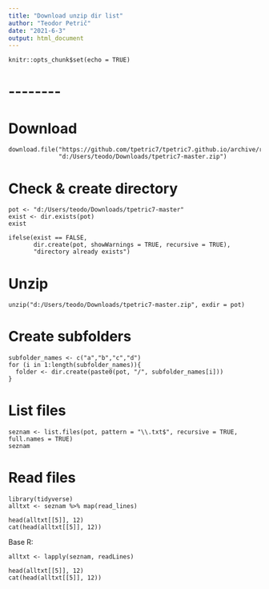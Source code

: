 ```yaml
---
title: "Download unzip dir list"
author: "Teodor Petrič"
date: "2021-6-3"
output: html_document
---
```


```{r setup, include=FALSE}
knitr::opts_chunk$set(echo = TRUE)

```
# --------
# Download

```{r}
download.file("https://github.com/tpetric7/tpetric7.github.io/archive/refs/heads/main.zip",
              "d:/Users/teodo/Downloads/tpetric7-master.zip")
```

# Check & create directory

```{r}
pot <- "d:/Users/teodo/Downloads/tpetric7-master"
exist <- dir.exists(pot)
exist

```

```{r}
ifelse(exist == FALSE, 
       dir.create(pot, showWarnings = TRUE, recursive = TRUE), 
       "directory already exists")
```

# Unzip

```{r}
unzip("d:/Users/teodo/Downloads/tpetric7-master.zip", exdir = pot)
```


# Create subfolders

```{r}
subfolder_names <- c("a","b","c","d") 
for (i in 1:length(subfolder_names)){
  folder <- dir.create(paste0(pot, "/", subfolder_names[i]))
}

```

# List files

```{r}
seznam <- list.files(pot, pattern = "\\.txt$", recursive = TRUE, full.names = TRUE)
seznam

```

# Read files

```{r}
library(tidyverse)
alltxt <- seznam %>% map(read_lines)

head(alltxt[[5]], 12)
cat(head(alltxt[[5]], 12))

```

Base R:

```{r}
alltxt <- lapply(seznam, readLines)

head(alltxt[[5]], 12)
cat(head(alltxt[[5]], 12))

```

